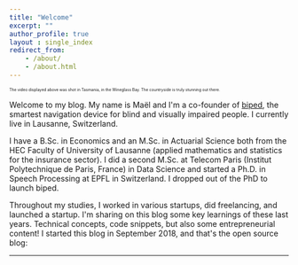 ```yaml
---
title: "Welcome"
excerpt: ""
author_profile: true
layout : single_index
redirect_from: 
    - /about/
    - /about.html
---
```


<p style="font-size:0.5em">The video displayed above was shot in Tasmania, in the Wineglass Bay. The countryside is truly stunning out there.</p>

Welcome to my blog. My name is Maël and I'm a co-founder of [biped](https://biped.ai/), the smartest navigation device for blind and visually impaired people. I currently live in Lausanne, Switzerland.

I have a B.Sc. in Economics and an M.Sc. in Actuarial Science both from the HEC Faculty of University of Lausanne (applied mathematics and statistics for the insurance sector). I did a second M.Sc. at Telecom Paris (Institut Polytechnique de Paris, France) in Data Science and started a Ph.D. in Speech Processing at EPFL in Switzerland. I dropped out of the PhD to launch biped.

Throughout my studies, I worked in various startups, did freelancing, and launched a startup. I'm sharing on this blog some key learnings of these last years. Technical concepts, code snippets, but also some entrepreneurial content! I started this blog in September 2018, and that's the open source blog:

<div class="github-card" data-github="maelfabien/Machine_Learning_Tutorials" data-width="100%" data-height="" data-theme="default"></div>
<script src="//cdn.jsdelivr.net/github-cards/latest/widget.js"></script>

<hr>

<script type="text/javascript" src="//rf.revolvermaps.com/0/0/8.js?i=5ewlq11o62v&amp;m=0&amp;c=ff0000&amp;cr1=ffffff&amp;f=arial&amp;l=33" async="async"></script>
